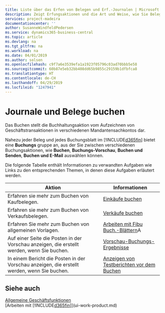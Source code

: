 ```yaml
---
title: Liste über das Erfen von Belegen und Erf.-Journalen | Microsoft Docs
description: Zeigt Erfungsaktionen und die Art und Weise, wie Sie Belege und Erf.-Journalen buchen können.
services: project-madeira
documentationcenter: ''
author: SusanneWindfeldPedersen
ms.service: dynamics365-business-central
ms.topic: article
ms.devlang: na
ms.tgt_pltfrm: na
ms.workload: na
ms.date: 04/01/2019
ms.author: solsen
ms.openlocfilehash: c9f7a6e3539efa1a1923f05796c03ad70bbb5e58
ms.sourcegitcommit: 60b87e5eb32bb408dd65b9855c29159b1dfbfca8
ms.translationtype: HT
ms.contentlocale: de-CH
ms.lasthandoff: 04/29/2019
ms.locfileid: "1247941"
---
```

# <a name="post-documents-and-journals"></a>Journale und Belege buchen
Das Buchen stellt die Buchhaltungsaktion vom Aufzeichnen von Geschäftstransaktionen in verschiedenen Mandantensachkontos dar.

Nahezu jeder Beleg und jedes Buchungsblatt im [!INCLUDE[d365fin](includes/d365fin_md.md)] bietet eine **Buchungs** gruppe an, aus der Sie zwischen verschiedenen Buchungsaktionen, wie **Buchen**, **Buchungs-Vorschau**, **Buchen und Senden**, **Buchen und E-Mail** auswählen können.

Die folgende Tabelle enthält Informationen zu verwandten Aufgaben wie Links zu den entsprechenden Themen, in denen diese Aufgaben erläutert werden.

| Aktion | Informationen |
| --- | --- |
| Erfahren sie mehr zum Buchen von Kaufbelegen. |[Einkäufe buchen](ui-post-purchases.md) |
| Erfahren sie mehr zum Buchen von Verkaufsbelegen. |[Verkäufe buchen](ui-post-sales.md) |
| Erfahren Sie mehr zum Buchen von allgemeinen Vorlagen. |[Arbeiten mit Fibu Buch.-Blättern](ui-work-general-journals.md)A |
| Auf einer Seite die Posten in der Vorschau anzeigen, die erstellt werden, wenn Sie buchen. |[Vorschau-Buchungs-Ergebnisse](ui-how-preview-post-results.md) |
| In einem Bericht die Posten in der Vorschau anzeigen, die erstellt werden, wenn Sie buchen. |[Anzeigen von Testberichten vor dem Buchen](ui-how-view-test-reports-posting.md) |

## <a name="see-also"></a>Siehe auch
[Allgemeine Geschäftsfunktionen](ui-across-business-areas.md)  
[Arbeiten mit [!INCLUDE[d365fin](includes/d365fin_md.md)]](ui-work-product.md)

